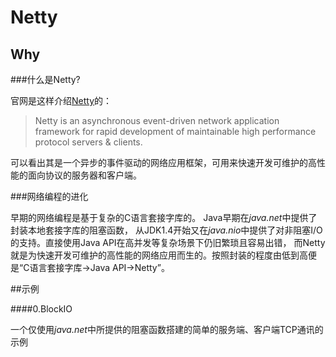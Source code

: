 # Netty

## Why

###什么是Netty?

官网是这样介绍[Netty](https://netty.io/ "Netty官网")的：

>Netty is an asynchronous event-driven network application framework 
for rapid development of maintainable high performance protocol servers & clients.

可以看出其是一个异步的事件驱动的网络应用框架，可用来快速开发可维护的高性能的面向协议的服务器和客户端。

###网络编程的进化

早期的网络编程是基于复杂的C语言套接字库的。 Java早期在*java.net*中提供了封装本地套接字库的阻塞函数，
从JDK1.4开始又在*java.nio*中提供了对非阻塞I/O的支持。直接使用Java API在高并发等复杂场景下仍旧繁琐且容易出错，
而Netty就是为快速开发可维护的高性能的网络应用而生的。按照封装的程度由低到高便是“C语言套接字库->Java API->Netty”。

##示例

####0.BlockIO

一个仅使用*java.net*中所提供的阻塞函数搭建的简单的服务端、客户端TCP通讯的示例
